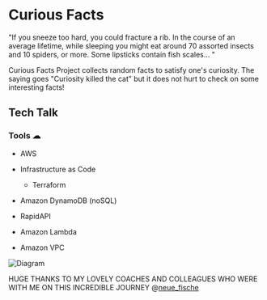 #  Curious Facts

"If you sneeze too hard, you could fracture a rib. In the course of an average lifetime, while sleeping you might eat around 70 assorted insects and 10 spiders, or more. Some lipsticks contain fish scales... "

Curious Facts Project collects random facts to satisfy one's curiosity. The saying goes "Curiosity killed the cat" but it does not hurt to check on some interesting facts!

## Tech Talk

### Tools ☁


- AWS 

- Infrastructure as Code

  - Terraform

- Amazon DynamoDB (noSQL)

- RapidAPI

- Amazon Lambda

- Amazon VPC

![Diagram](Screenshot%202022-12-20%20at%2002.00.54.png)

HUGE THANKS TO MY LOVELY COACHES AND COLLEAGUES WHO WERE WITH ME ON THIS INCREDIBLE JOURNEY @[neue_fische](https://www.neuefische.de/en)
